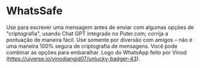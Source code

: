 # WhatsSafe

Use para escrever uma mensagem antes de enviar com algumas opções de "criptografia", usando Chat GPT integrado no Puter.com; corrija a pontuação de maneira fácil. Use somente por diversão com amigos – não é uma maneira 100% segura de criptografia de mensagens. Você pode combinar as opções para embaralhar. 
Logo do WhatsApp feito por Vinod (https://uiverse.io/vinodjangid07/unlucky-badger-43).
